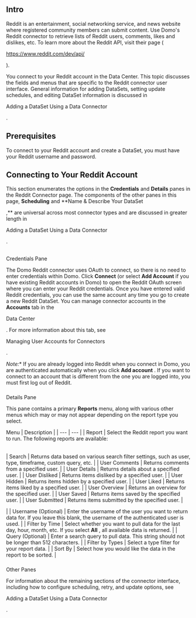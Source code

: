 

Intro
-------

Reddit is an entertainment, social networking service, and news website where registered community members can submit content. Use Domo's Reddit connector to retrieve lists of Reddit users, comments, likes and dislikes, etc. To learn more about the Reddit API, visit their page (

https://www.reddit.com/dev/api/

).


 You connect to your Reddit account in the Data Center. This topic discusses the fields and menus that are specific to the Reddit connector user interface. General information for adding DataSets, setting update schedules, and editing DataSet information is discussed in

Adding a DataSet Using a Data Connector

.


 Prerequisites
---------------

To connect to your Reddit account and create a DataSet, you must have your Reddit username and password.


 Connecting to Your Reddit Account
-----------------------------------

This section enumerates the options in the
 **Credentials**
 and
 **Details**
 panes in the Reddit Connector page. The components of the other panes in this page,
 **Scheduling**
 and
 **Name & Describe Your DataSet

,**
 are universal across most connector types and are discussed in greater length in

Adding a DataSet Using a Data Connector

.

##
 Credentials Pane

The Domo Reddit connector uses OAuth to connect, so there is no need to enter credentials within Domo. Click
 **Connect**
 (or select
 **Add Account**
 if you have existing Reddit accounts in Domo) to open the Reddit OAuth screen where you can enter your Reddit credentials. Once you have entered valid Reddit credentials, you can use the same account any time you go to create a new Reddit DataSet. You can manage connector accounts in the
 **Accounts**
 tab in the

Data Center

. For more information about this tab, see

Managing User Accounts for Connectors

.

*Note:**
 If you are already logged into Reddit when you connect in Domo, you are authenticated automatically when you click
 **Add account**
 . If you want to connect to an account that is different from the one you are logged into, you must first log out of Reddit.


###
 Details Pane

This pane contains a primary
 **Reports**
 menu, along with various other menus which may or may not appear depending on the report type you select.


 Menu
  |
 Description
  |
| --- | --- |
|
 Report
  |
 Select the Reddit report you want to run. The following reports are available:


|  |  |
| --- | --- |
|
 Search
  |
 Returns data based on various search filter settings, such as user, type, timeframe, custom query, etc.
  |
|
 User Comments
  |
 Returns comments from a specified user.
  |
|
 User Details
  |
 Returns details about a specified user.
  |
|
 User Disliked
  |
 Returns items disliked by a specified user.
  |
|
 User Hidden
  |
 Returns items hidden by a specified user.
  |
|
 User Liked
  |
 Returns items liked by a specified user.
  |
|
 User Overview
  |
 Returns an overview for the specified user.
  |
|
 User Saved
  |
 Returns items saved by the specified user.
  |
|
 User Submitted
  |
 Returns items submitted by the specified user.
  |

|
|
 Username (Optional)
  |
 Enter the username of the user you want to return data for. If you leave this blank, the username of the authenticated user is used.
  |
|
 Filter by Time
  |
 Select whether you want to pull data for the last day, hour, month, etc. If you select
 **All**
 , all available data is returned.
  |
|
 Query (Optional)
  |
 Enter a search query to pull data. This string should not be longer than 512 characters.
  |
|
 Filter by Types
  |
 Select a type filter for your report data.
  |
|
 Sort By
  |
 Select how you would like the data in the report to be sorted.
  |


###
 Other Panes

For information about the remaining sections of the connector interface, including how to configure scheduling, retry, and update options, see

Adding a DataSet Using a Data Connector

.

